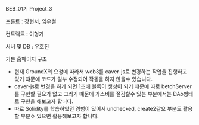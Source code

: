 BEB_01기 Project_3

프론트 : 장현서, 임우철

컨트랙트 : 이형기

서버 및 DB : 유호진

기본 홈페이지 구조
- 현재 GroundX의 요청에 따라서 web3를 caver-js로 변경하는 작업을 진행하고 있기 떄문에 코드가 일부 수정되어 작동을 하지 않을수 있습니다.
- caver-js로 변경을 하게 되면 1초에 블록이 생성이 되기 떄문에 따로 betchServer를 구현할 필요가 없고 그러기 떄문에 가스비를 절감할수 있는 부분에서는 DAo형태로 구현을 해보고자 합니다.
- 따로 Solidity를 학습하였던 경험이 있어서 unchecked, create2같으 부분도 활용할 부분ㅇ 있으면 활용해보고자 합니다.
